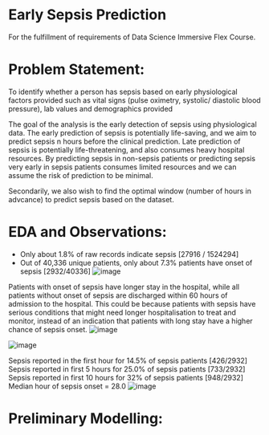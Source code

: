 # Early Sepsis Prediction
For the fulfillment of requirements of Data Science Immersive Flex Course.


# Problem Statement:
To identify whether a person has sepsis based on early physiological factors provided such as vital signs (pulse oximetry, systolic/ diastolic blood pressure), lab values and demographics provided

The goal of the analysis is the early detection of sepsis using physiological data. The early prediction of sepsis is potentially life-saving, and we aim to predict sepsis n hours before the clinical prediction. Late prediction of sepsis is potentially life-threatening, and also consumes heavy hospital resources. By predicting sepsis in non-sepsis patients or predicting sepsis very early in sepsis patients consumes limited resources and we can assume the risk of prediction to be minimal.

Secondarily, we also wish to find the optimal window (number of hours in advcance) to predict sepsis based on the dataset.

# EDA and Observations:

- Only about 1.8% of raw records indicate sepsis [27916 / 1524294]
- Out of 40,336 unique patients, only about 7.3% patients have onset of sepsis [2932/40336]
![image](https://user-images.githubusercontent.com/110540717/220344215-fe2eb842-d7f2-4aa8-a249-e68871e7bd03.png)

Patients with onset of sepsis have longer stay in the hospital, while all patients without onset of sepsis are discharged within 60 hours of admission to the hospital. This could be because patients with sepsis have serious conditions that might need longer hospitalisation to treat and monitor, instead of an indication that patients with long stay have a higher chance of sepsis onset. ![image](https://user-images.githubusercontent.com/110540717/220344419-7ca25762-bcd9-46e1-9584-f94bb156437b.png)

![image](https://user-images.githubusercontent.com/110540717/220344381-42ded86c-6618-4722-a6bf-f60715430aba.png)


Sepsis reported in the first hour for 14.5% of sepsis patients [426/2932]
Sepsis reported in first 5 hours for 25.0% of sepsis patients [733/2932]
Sepsis reported in first 10 hours for 32% of sepsis patients [948/2932]
Median hour of sepsis onset = 28.0
![image](https://user-images.githubusercontent.com/110540717/220344557-9ba0fbe6-ecbd-4e77-b271-151268a862fb.png)




# Preliminary Modelling:

